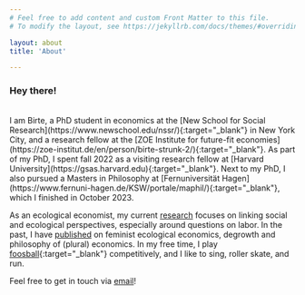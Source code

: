 ```yaml
---
# Feel free to add content and custom Front Matter to this file.
# To modify the layout, see https://jekyllrb.com/docs/themes/#overriding-theme-defaults

layout: about
title: 'About'

---
```


### Hey there!
<br />
I am Birte, a PhD student in economics at the [New School for Social Research](https://www.newschool.edu/nssr/){:target="_blank"} in New York City, and a research fellow at the [ZOE Institute for future-fit economies](https://zoe-institut.de/en/person/birte-strunk-2/){:target="_blank"}. As part of my PhD, I spent fall 2022 as a visiting research fellow at [Harvard University](https://gsas.harvard.edu){:target="_blank"}. Next to my PhD, I also pursued a Masters in Philosophy at [Fernuniversität Hagen](https://www.fernuni-hagen.de/KSW/portale/maphil/){:target="_blank"}, which I finished in October 2023.

As an ecological economist, my current [research](02_research.markdown) focuses on linking social and ecological perspectives, especially around questions on labor. In the past, I have [published](/03_publications.markdown) on feminist ecological economics, degrowth and philosophy of (plural) economics. In my free time, I play [foosball](https://www.youtube.com/watch?v=Et2e1_NCzwA){:target="_blank"} competitively, and I like to sing, roller skate, and run.

Feel free to get in touch via [email](mailto:birte@strunk-mg.de)!

